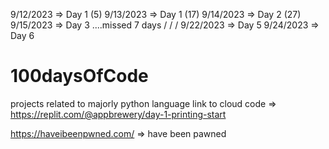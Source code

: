 9/12/2023 => Day 1 (5)
9/13/2023 => Day 1 (17)
9/14/2023 => Day 2 (27)
9/15/2023 => Day 3 ....missed 7 days
/
/
/
9/22/2023 => Day 5
9/24/2023 => Day 6

# 100daysOfCode

projects related to majorly python language
link to cloud code => https://replit.com/@appbrewery/day-1-printing-start

https://haveibeenpwned.com/ => have been pawned
